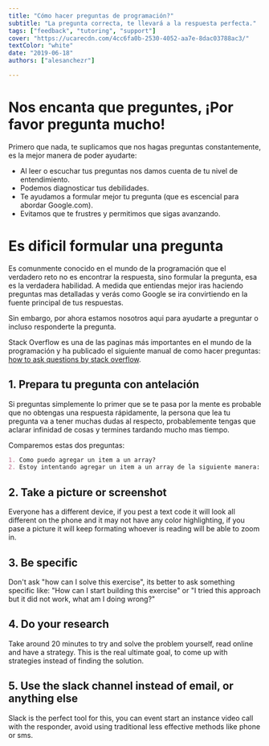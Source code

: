 ```yaml
---
title: "Cómo hacer preguntas de programación?"
subtitle: "La pregunta correcta, te llevará a la respuesta perfecta."
tags: ["feedback", "tutoring", "support"]
cover: "https://ucarecdn.com/4cc6fa0b-2530-4052-aa7e-8dac03788ac3/"
textColor: "white"
date: "2019-06-18"
authors: ["alesanchezr"]

---
```


# Nos encanta que preguntes, ¡Por favor pregunta mucho!

Primero que nada, te suplicamos que nos hagas preguntas constantemente, es la mejor manera de poder ayudarte:
- Al leer o escuchar tus preguntas nos damos cuenta de tu nivel de entendimiento.
- Podemos diagnosticar tus debilidades.
- Te ayudamos a formular mejor tu pregunta (que es escencial para abordar Google.com).
- Evitamos que te frustres y permitimos que sigas avanzando.

# Es dificil formular una pregunta

Es comunmente conocido en el mundo de la programación que el verdadero reto no es encontrar la respuesta, sino formular la pregunta, esa es la verdadera habilidad. A medida que entiendas mejor iras haciendo preguntas mas detalladas y verás como Google se ira convirtiendo en la fuente principal de tus respuestas. 

Sin embargo, por ahora estamos nosotros aqui para ayudarte a preguntar o incluso responderte la pregunta.

Stack Overflow es una de las paginas más importantes en el mundo de la programación y ha publicado el siguiente manual de como hacer preguntas: [how to ask questions by stack overflow](https://stackoverflow.com/help/how-to-ask).

## 1. Prepara tu pregunta con antelación

Si preguntas simplemente lo primer que se te pasa por la mente es probable que no obtengas una respuesta rápidamente, la persona que lea tu pregunta va a tener muchas dudas al respecto, probablemente tengas que aclarar infinidad de cosas y termines tardando mucho mas tiempo.

Comparemos estas dos preguntas:
```md
1. Como puedo agregar un item a un array?
2. Estoy intentando agregar un item a un array de la siguiente manera: blablabla... Este es mi ejemplo de codigo (sreenshot) pero no esta funcionando, ¿Ven algo malo?
```

## 2. Take a picture or screenshot

Everyone has a different device, if you pest a text code it will look all different on the phone and it may not have any color highlighting, if you pase a picture it will keep formating whoever is reading will be able to zoom in.

## 3. Be specific

Don't ask "how can I solve this exercise", its better to ask something specific like: "How can I start building this exercise" or "I tried this approach but it did not work, what am I doing wrong?"

## 4. Do your research

Take around 20 minutes to try and solve the problem yourself, read online and have a strategy. This is the real ultimate goal, to come up with strategies instead of finding the solution.

## 5. Use the slack channel instead of email, or anything else

Slack is the perfect tool for this, you can event start an instance video call with the responder, avoid using traditional less effective methods like phone or sms.
